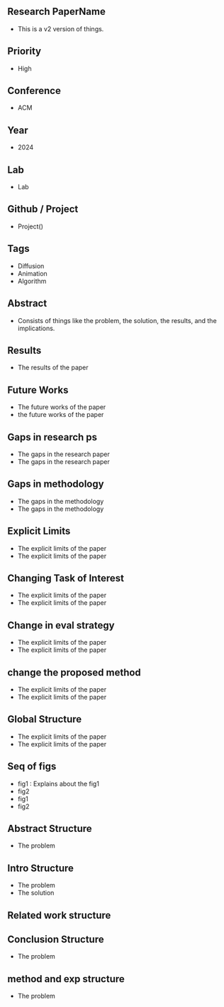 ## Research PaperName	
- This is a v2 version of things.



## Priority	
- High
## Conference 	
- ACM
## Year	
- 2024
## Lab	
- Lab
## Github / Project	
- Project()

## Tags
-  Diffusion
-  Animation
-  Algorithm

## Abstract	
- Consists of things like the problem, the solution, the results, and the implications.
## Results	
- The results of the paper
## Future Works	
- The future works of the paper
- the future works of the paper

## Gaps in research ps	
- The gaps in the research paper
- The gaps in the research paper
## Gaps in methodology	
- The gaps in the methodology
- The gaps in the methodology
## Explicit Limits	
- The explicit limits of the paper
- The explicit limits of the paper


## Changing Task of Interest	
- The explicit limits of the paper
- The explicit limits of the paper

## Change in eval strategy	
- The explicit limits of the paper
- The explicit limits of the paper

## change the proposed method	
- The explicit limits of the paper
- The explicit limits of the paper


## Global Structure	
- The explicit limits of the paper
- The explicit limits of the paper
## Seq of figs	
- fig1 : Explains about the fig1
- fig2
- fig1
- fig2
## Abstract Structure
- The problem	
## Intro Structure	
- The problem
- The solution
## Related work structure	


## Conclusion Structure	
- The problem
## method and exp structure
- The problem